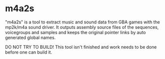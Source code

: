 # m4a2s
"m4a2s" is a tool to extract music and sound data from GBA games with the mp2k/m4a sound driver. It outputs assembly source files of the sequences, voicegroups and samples and keeps the original pointer links by auto generated global names.

DO NOT TRY TO BUILD!
This tool isn't finished and work needs to be done before one can build it.
